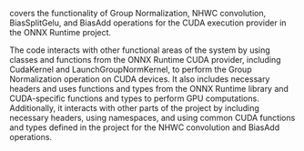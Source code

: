 covers the functionality of Group Normalization, NHWC convolution, BiasSplitGelu, and BiasAdd operations for the CUDA execution provider in the ONNX Runtime project. 

The code interacts with other functional areas of the system by using classes and functions from the ONNX Runtime CUDA provider, including CudaKernel and LaunchGroupNormKernel, to perform the Group Normalization operation on CUDA devices. It also includes necessary headers and uses functions and types from the ONNX Runtime library and CUDA-specific functions and types to perform GPU computations. Additionally, it interacts with other parts of the project by including necessary headers, using namespaces, and using common CUDA functions and types defined in the project for the NHWC convolution and BiasAdd operations.